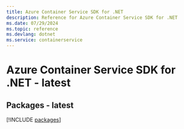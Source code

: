 ```yaml
---
title: Azure Container Service SDK for .NET
description: Reference for Azure Container Service SDK for .NET
ms.date: 07/29/2024
ms.topic: reference
ms.devlang: dotnet
ms.service: containerservice
---
```

# Azure Container Service SDK for .NET - latest
## Packages - latest
[!INCLUDE [packages](container-service-index.md)]